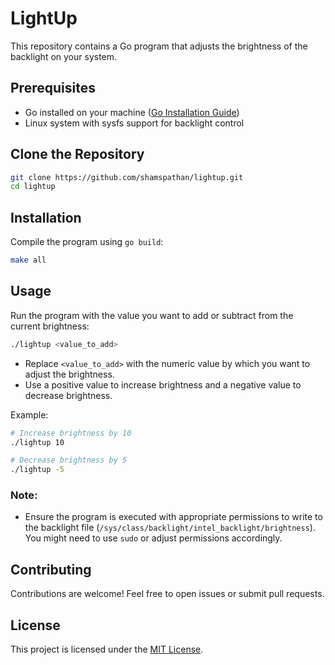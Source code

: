 # LightUp

This repository contains a Go program that adjusts the brightness of the backlight on your system.

## Prerequisites

- Go installed on your machine ([Go Installation Guide](https://golang.org/doc/install))
- Linux system with sysfs support for backlight control

## Clone the Repository

```bash
git clone https://github.com/shamspathan/lightup.git
cd lightup
```

## Installation

Compile the program using `go build`:

```bash
make all
```

## Usage

Run the program with the value you want to add or subtract from the current brightness:

```bash
./lightup <value_to_add>
```

- Replace `<value_to_add>` with the numeric value by which you want to adjust the brightness.
- Use a positive value to increase brightness and a negative value to decrease brightness.

Example:

```bash
# Increase brightness by 10
./lightup 10

# Decrease brightness by 5
./lightup -5
```

### Note:

- Ensure the program is executed with appropriate permissions to write to the backlight file (`/sys/class/backlight/intel_backlight/brightness`). You might need to use `sudo` or adjust permissions accordingly.

## Contributing

Contributions are welcome! Feel free to open issues or submit pull requests.

## License

This project is licensed under the [MIT License](LICENSE).

